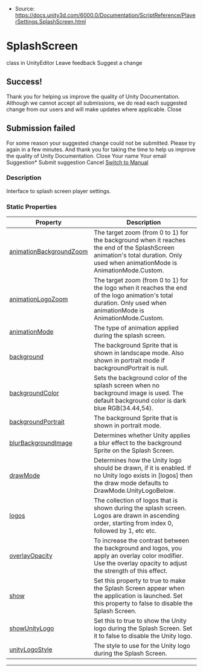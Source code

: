 * Source: https://docs.unity3d.com/6000.0/Documentation/ScriptReference/PlayerSettings.SplashScreen.html

# SplashScreen
class in UnityEditor
Leave feedback
Suggest a change
## Success!
Thank you for helping us improve the quality of Unity Documentation. Although we cannot accept all submissions, we do read each suggested change from our users and will make updates where applicable.
Close
## Submission failed
For some reason your suggested change could not be submitted. Please <a>try again</a> in a few minutes. And thank you for taking the time to help us improve the quality of Unity Documentation.
Close
Your name Your email Suggestion* Submit suggestion
Cancel
[Switch to Manual](https://docs.unity3d.com/6000.0/Documentation/Manual/class-PlayerSettings.html "Go to PlayerSettings Component in the Manual")
### Description
Interface to splash screen player settings.
### Static Properties
Property | Description  
---|---  
[animationBackgroundZoom](https://docs.unity3d.com/6000.0/Documentation/ScriptReference/PlayerSettings.SplashScreen-animationBackgroundZoom.html) | The target zoom (from 0 to 1) for the background when it reaches the end of the SplashScreen animation's total duration. Only used when animationMode is AnimationMode.Custom.  
[animationLogoZoom](https://docs.unity3d.com/6000.0/Documentation/ScriptReference/PlayerSettings.SplashScreen-animationLogoZoom.html) | The target zoom (from 0 to 1) for the logo when it reaches the end of the logo animation's total duration. Only used when animationMode is AnimationMode.Custom.  
[animationMode](https://docs.unity3d.com/6000.0/Documentation/ScriptReference/PlayerSettings.SplashScreen-animationMode.html) | The type of animation applied during the splash screen.  
[background](https://docs.unity3d.com/6000.0/Documentation/ScriptReference/PlayerSettings.SplashScreen-background.html) | The background Sprite that is shown in landscape mode. Also shown in portrait mode if backgroundPortrait is null.  
[backgroundColor](https://docs.unity3d.com/6000.0/Documentation/ScriptReference/PlayerSettings.SplashScreen-backgroundColor.html) | Sets the background color of the splash screen when no background image is used. The default background color is dark blue RGB(34.44,54).  
[backgroundPortrait](https://docs.unity3d.com/6000.0/Documentation/ScriptReference/PlayerSettings.SplashScreen-backgroundPortrait.html) | The background Sprite that is shown in portrait mode.  
[blurBackgroundImage](https://docs.unity3d.com/6000.0/Documentation/ScriptReference/PlayerSettings.SplashScreen-blurBackgroundImage.html) | Determines whether Unity applies a blur effect to the background Sprite on the Splash Screen.  
[drawMode](https://docs.unity3d.com/6000.0/Documentation/ScriptReference/PlayerSettings.SplashScreen-drawMode.html) | Determines how the Unity logo should be drawn, if it is enabled. If no Unity logo exists in [logos] then the draw mode defaults to DrawMode.UnityLogoBelow.  
[logos](https://docs.unity3d.com/6000.0/Documentation/ScriptReference/PlayerSettings.SplashScreen-logos.html) | The collection of logos that is shown during the splash screen. Logos are drawn in ascending order, starting from index 0, followed by 1, etc etc.  
[overlayOpacity](https://docs.unity3d.com/6000.0/Documentation/ScriptReference/PlayerSettings.SplashScreen-overlayOpacity.html) | To increase the contrast between the background and logos, you apply an overlay color modifier. Use the overlay opacity to adjust the strength of this effect.  
[show](https://docs.unity3d.com/6000.0/Documentation/ScriptReference/PlayerSettings.SplashScreen-show.html) | Set this property to true to make the Splash Screen appear when the application is launched. Set this property to false to disable the Splash Screen.  
[showUnityLogo](https://docs.unity3d.com/6000.0/Documentation/ScriptReference/PlayerSettings.SplashScreen-showUnityLogo.html) | Set this to true to show the Unity logo during the Splash Screen. Set it to false to disable the Unity logo.  
[unityLogoStyle](https://docs.unity3d.com/6000.0/Documentation/ScriptReference/PlayerSettings.SplashScreen-unityLogoStyle.html) | The style to use for the Unity logo during the Splash Screen.  
* * *
